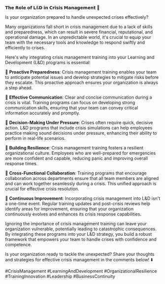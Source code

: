 𝗧𝗵𝗲 𝗥𝗼𝗹𝗲 𝗼𝗳 𝗟&𝗗 𝗶𝗻 𝗖𝗿𝗶𝘀𝗶𝘀 𝗠𝗮𝗻𝗮𝗴𝗲𝗺𝗲𝗻𝘁 🚨

Is your organization prepared to handle unexpected crises effectively?

Many organizations fall short in crisis management due to a lack of skills and preparedness, which can result in severe financial, reputational, and operational damage. In an unpredictable world, it's crucial to equip your team with the necessary tools and knowledge to respond swiftly and efficiently to crises.

Here's why integrating crisis management training into your Learning and Development (L&D) programs is essential:

📌 **Proactive Preparedness**: Crisis management training enables your team to anticipate potential issues and develop strategies to mitigate risks before they escalate. This proactive approach ensures your organization is always a step ahead.

📌 **Effective Communication**: Clear and concise communication during a crisis is vital. Training programs can focus on developing strong communication skills, ensuring that your team can convey critical information accurately and promptly.

📌 **Decision-Making Under Pressure**: Crises often require quick, decisive action. L&D programs that include crisis simulations can help employees practice making sound decisions under pressure, enhancing their ability to perform in real-life scenarios.

📌 **Building Resilience**: Crisis management training fosters a resilient organizational culture. Employees who are well-prepared for emergencies are more confident and capable, reducing panic and improving overall response times.

📌 **Cross-Functional Collaboration**: Training programs that encourage collaboration across departments ensure that all team members are aligned and can work together seamlessly during a crisis. This unified approach is crucial for effective crisis resolution.

📌 **Continuous Improvement**: Incorporating crisis management into L&D isn't a one-time event. Regular training updates and post-crisis reviews help identify areas for improvement, ensuring that your organization continuously evolves and enhances its crisis response capabilities.

Ignoring the importance of crisis management training can leave your organization vulnerable, potentially leading to catastrophic consequences. By integrating these programs into your L&D strategy, you build a robust framework that empowers your team to handle crises with confidence and competence.

Is your organization ready to tackle the unexpected? Share your thoughts and strategies for effective crisis management in the comments below! ⬇️

#CrisisManagement #LearningAndDevelopment #OrganizationalResilience #TrainingInnovation #Leadership #BusinessContinuity